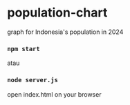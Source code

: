 # population-chart
graph for Indonesia's population in 2024

### `npm start` 
atau
### `node server.js`

open index.html on your browser
